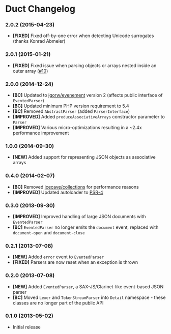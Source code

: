 # Duct Changelog

### 2.0.2 (2015-04-23)

* **[FIXED]** Fixed off-by-one error when detecting Unicode surrogates (thanks Konrad Abmeier)

### 2.0.1 (2015-01-21)

* **[FIXED]** Fixed issue when parsing objects or arrays nested inside an outer array ([#10](https://github.com/IcecaveStudios/duct/issues/10))

### 2.0.0 (2014-12-24)

* **[BC]** Updated to [igorw/evenement](https://github.com/igorw/evenement) version 2 (affects public interface of `EventedParser`)
* **[BC]** Updated minimum PHP version requirement to 5.4
* **[BC]** Removed `AbstractParser` (added `ParserInterface`)
* **[IMPROVED]** Added `produceAssociativeArrays` constructor parameter to `Parser`
* **[IMPROVED]** Various micro-optimizations resulting in a ~2.4x performance improvement

### 1.0.0 (2014-09-30)

* **[NEW]** Added support for representing JSON objects as associative arrays

### 0.4.0 (2014-02-07)

* **[BC]** Removed [icecave/collections](https://github.com/IcecaveStudios/collections) for performance reasons
* **[IMPROVED]** Updated autoloader to [PSR-4](http://www.php-fig.org/psr/psr-4/)

### 0.3.0 (2013-09-30)

* **[IMPROVED]** Improved handling of large JSON documents with `EventedParser`
* **[BC]** `EventedParser` no longer emits the `document` event, replaced with `document-open` and `document-close`

### 0.2.1 (2013-07-08)

* **[NEW]** Added `error` event to `EventedParser`
* **[FIXED]** Parsers are now reset when an exception is thrown

### 0.2.0 (2013-07-08)

* **[NEW]** Added `EventedParser`, a SAX-JS/Clarinet-like event-based JSON parser
* **[BC]** Moved `Lexer` and `TokenStreamParser` into `Detail` namespace - these classes are no longer part of the public API

### 0.1.0 (2013-05-02)

* Initial release
